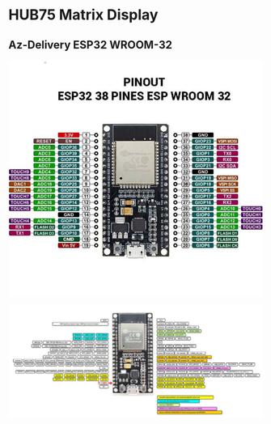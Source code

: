 # HUB75 Matrix Display

## Az-Delivery ESP32 WROOM-32

![alt text](images/esp32.jpg)

![alt text](images/asdelivery-esp32.jpg)